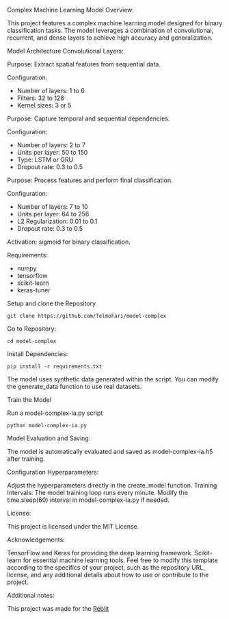 Complex Machine Learning Model Overview:

This project features a complex machine learning model designed for binary classification tasks. The model leverages a combination of convolutional, recurrent, and dense layers to achieve high accuracy and generalization.

Model Architecture Convolutional Layers:

Purpose: Extract spatial features from sequential data.

Configuration: 
* Number of layers: 1 to 6
* Filters: 32 to 128
* Kernel sizes: 3 or 5

Purpose: Capture temporal and sequential dependencies.

Configuration: 
* Number of layers: 2 to 7
* Units per layer: 50 to 150
* Type: LSTM or GRU
* Dropout rate: 0.3 to 0.5

Purpose: Process features and perform final classification.

Configuration:
* Number of layers: 7 to 10
* Units per layer: 64 to 256
* L2 Regularization: 0.01 to 0.1
* Dropout rate: 0.3 to 0.5

Activation: sigmoid for binary classification.

Requirements:
* numpy
* tensorflow
* scikit-learn
* keras-tuner

Setup and clone the Repository

`git clone https://github.com/TelmoFari/model-complex`

Go to Repository: 

`cd model-complex`

Install Dependencies:

`pip install -r requirements.txt`

The model uses synthetic data generated within the script. You can modify the generate_data function to use real datasets.

Train the Model

Run a model-complex-ia.py script

`python model-complex-ia.py`

Model Evaluation and Saving:

The model is automatically evaluated and saved as model-complex-ia.h5 after training.

Configuration Hyperparameters: 

Adjust the hyperparameters directly in the create_model function.
Training Intervals: The model training loop runs every minute. Modify the time.sleep(60) interval in model-complex-ia.py if needed.

License:

This project is licensed under the MIT License.



Acknowledgements:

TensorFlow and Keras for providing the deep learning framework.
Scikit-learn for essential machine learning tools.
Feel free to modify this template according to the specifics of your project, such as the repository URL, license, and any additional details about how to use or contribute to the project.

Additional notes:

This project was made for the [Reblit]()




